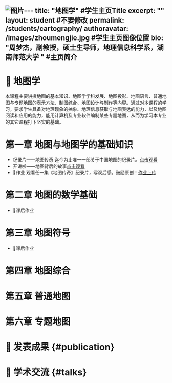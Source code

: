 ![图片](https://github.com/user-attachments/assets/191eb7f5-6c50-48af-8c34-d7b1c3c663f9)---
title: "地图学" #学生主页Title
excerpt: ""
layout: student #不要修改
permalink: /students/cartography/
authoravatar: /images/zhoumengjie.jpg #学生主页图像位置
bio: "周梦杰，副教授，硕士生导师，地理信息科学系，湖南师范大学 " #主页简介
---


# 📘 地图学 
本课程主要讲授地图的基本知识、地图学学科发展、地图投影、地图语言、普通地图与专题地图的表示方法、制图综合、地图设计与制作等内容。通过对本课程的学习，要求学生具备对地理现象的抽象、地理信息获取与地图表达的能力，以及地图阅读和应用的能力，能用计算机及专业软件编制某些专题地图，从而为学习本专业的其它课程打下坚实的基础。

# 第一章 地图与地图学的基础知识  
- 纪录片——地图传奇
  迄今为止唯一一部关于中国地图的纪录片。[点击观看](https://tv.cctv.com/2016/05/25/VIDAEoF3WfhCxjOh2YoVHGpz160525.shtml)
- 开讲啦——地图背后的故事[点击观看](https://tv.cctv.cn/2023/11/25/VIDENW7koPGcFm0hCBT2B3nX231125.shtml)
- 📝作业
  观看任一集《地图传奇》纪录片，写观后感。鼓励原创！[作业上传](https://pan.hunnu.edu.cn/u/d/0a54472776494791a734/)


# 第二章 地图的数学基础

- 📝课后作业
# 第三章 地图符号
- 📝课后作业
# 第四章 地图综合
# 第五章 普通地图
# 第六章 专题地图


# 🚩 发表成果 {#publication} 



# 💬 学术交流 {#talks} 

